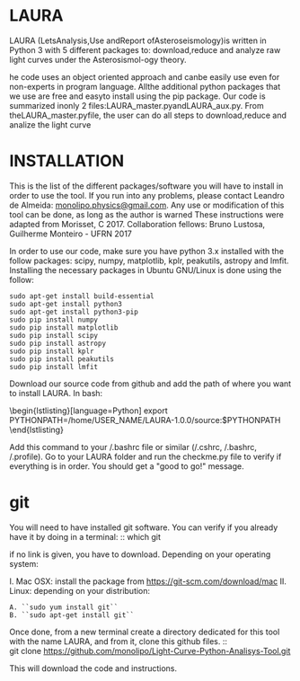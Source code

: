 # LAURA
LAURA (LetsAnalysis,Use andReport ofAsteroseismology)is written in Python 3 with 5 different packages to: download,reduce  and  analyze  raw  light  curves  under  the  Asterosismol-ogy theory. 

he code uses an object oriented approach and canbe  easily  use  even  for  non-experts  in  program  language.  Allthe  additional  python  packages  that  we  use  are  free  and  easyto  install  using  the  pip  package.  Our  code  is  summarized  inonly 2 files:LAURA_master.pyandLAURA_aux.py. From theLAURA_master.pyfile, the user can do all steps to download,reduce and analize the light curve


# INSTALLATION

This is the list of the different packages/software you will have to install in order to 
use the tool.
If you run into any problems, please contact Leandro de Almeida: monolipo.physics@gmail.com.
Any use or modification of this tool can be done, as long as the author is warned
These instructions were adapted from Morisset, C 2017.
Collaboration fellows: Bruno Lustosa, Guilherme Monteiro - UFRN 2017

In order to use our code, make sure you have python 3.x installed with the follow packages:
scipy, numpy, matplotlib, kplr, peakutils, astropy and lmfit. Installing the 
necessary packages in Ubuntu GNU/Linux is done using the follow:


    sudo apt-get install build-essential
    sudo apt-get install python3
    sudo apt-get install python3-pip
    sudo pip install numpy
    sudo pip install matplotlib
    sudo pip install scipy
    sudo pip install astropy
    sudo pip install kplr
    sudo pip install peakutils
    sudo pip install lmfit

Download our source code from github and add the path of where you want to install LAURA. In bash:

\begin{lstlisting}[language=Python]
export PYTHONPATH=/home/USER_NAME/LAURA-1.0.0/source:$PYTHONPATH
\end{lstlisting}

Add this command to your /.bashrc file or similar (/.cshrc, /.bashrc, /.profile). Go to your
LAURA folder and run the checkme.py file to verify if everything is in order. You should get 
a "good to go!" message.

git
===

You will need to have installed git software. You can verify if you
already have it by doing in a terminal: ::
   which git

if no link is given, you have to download. Depending on your operating system:

I. Mac OSX: install the package from https://git-scm.com/download/mac
II. Linux: depending on your distribution:

    A. ``sudo yum install git``
    B. ``sudo apt-get install git``

Once done, from a new terminal create a directory dedicated for
this tool with the name LAURA, and from it, clone this github files.
::   
   git clone https://github.com/monolipo/Light-Curve-Python-Analisys-Tool.git

This will download the code and instructions.

